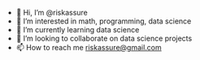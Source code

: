 - 👋 Hi, I’m @riskassure
- 👀 I’m interested in math, programming, data science
- 🌱 I’m currently learning data science
- 💞️ I’m looking to collaborate on data science projects
- 📫 How to reach me riskassure@gmail.com

<!---
riskassure/riskassure is a ✨ special ✨ repository because its `README.md` (this file) appears on your GitHub profile.
You can click the Preview link to take a look at your changes.
--->
